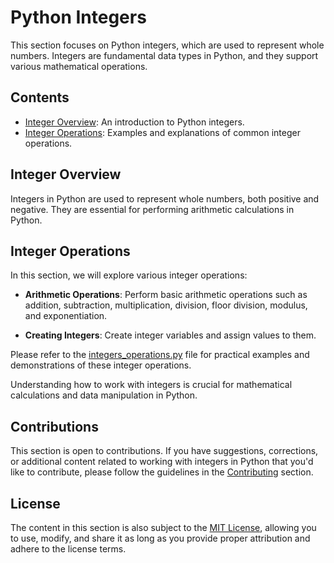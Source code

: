 # Python Integers

This section focuses on Python integers, which are used to represent whole numbers. Integers are fundamental data types in Python, and they support various mathematical operations.

## Contents

- [Integer Overview](README.md): An introduction to Python integers.
- [Integer Operations](integers_operations.py): Examples and explanations of common integer operations.

## Integer Overview

Integers in Python are used to represent whole numbers, both positive and negative. They are essential for performing arithmetic calculations in Python.

## Integer Operations

In this section, we will explore various integer operations:

- **Arithmetic Operations**: Perform basic arithmetic operations such as addition, subtraction, multiplication, division, floor division, modulus, and exponentiation.

- **Creating Integers**: Create integer variables and assign values to them.

Please refer to the [integers_operations.py](integers_operations.py) file for practical examples and demonstrations of these integer operations.

Understanding how to work with integers is crucial for mathematical calculations and data manipulation in Python.

## Contributions

This section is open to contributions. If you have suggestions, corrections, or additional content related to working with integers in Python that you'd like to contribute, please follow the guidelines in the [Contributing](../../Contributing.md) section.

## License

The content in this section is also subject to the [MIT License](../../LICENSE), allowing you to use, modify, and share it as long as you provide proper attribution and adhere to the license terms.

